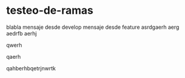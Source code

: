 # testeo-de-ramas
blabla
mensaje desde develop
mensaje desde feature
asrdgaerh
aerg
aedrfb
aerhj


qwerh

qaerh

qahberhbqetrjnwrtk
